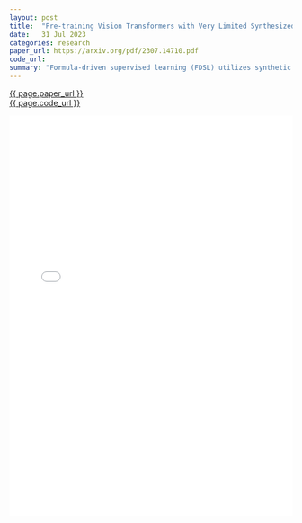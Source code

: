 ```yaml
---
layout: post
title:  "Pre-training Vision Transformers with Very Limited Synthesized Images"
date:   31 Jul 2023
categories: research
paper_url: https://arxiv.org/pdf/2307.14710.pdf
code_url: 
summary: "Formula-driven supervised learning (FDSL) utilizes synthetic images from mathematical formulas, like fractals, for pre-training vision transformers, demonstrating competitive performance on various downstream tasks. This study proposes that generating different instances within the same category in FDSL acts as data augmentation. By adopting this approach, we introduce a one-instance fractal database (OFDB) where only a single image per category is needed, outperforming the original method of generating multiple instances. Scaling OFDB to 21,000 categories, we achieve comparable or superior results to models pre-trained on ImageNet-21k in ImageNet-1k fine-tuning, despite OFDB's significantly smaller size of 21k images compared to ImageNet-21k's 14M. This finding suggests the potential of pre-training vision transformers on much smaller datasets."
---
```


<style>
.responsive-pdf-container {
    overflow: hidden;
    padding-top: 141.42%; /* 16:9 Aspect Ratio, adjust as needed */
    position: relative;
}

.responsive-pdf-container iframe {
    border: none;
    height: 100%;
    left: 0;
    position: absolute;
    top: 0;
    width: 100%;
}
</style>

<a href="{{ page.paper_url }}">{{ page.paper_url }}</a><br>
<a href="{{ page.code_url }}">{{ page.code_url }}</a>

<div class="responsive-pdf-container">
    <iframe src="{{ page.paper_url }}" style="border: none;"></iframe>
</div>